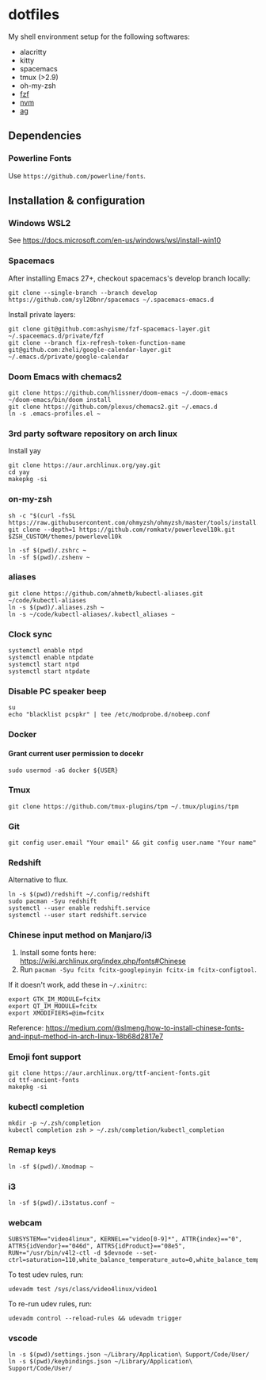 # dotfiles
My shell environment setup for the following softwares:

* alacritty
* kitty
* spacemacs
* tmux (>2.9)
* oh-my-zsh
* [fzf](https://github.com/junegunn/fzf)
* [nvm](https://github.com/nvm-sh/nvm)
* [ag](https://github.com/ggreer/the_silver_searcher)

## Dependencies
### Powerline Fonts
Use `https://github.com/powerline/fonts`.

## Installation & configuration
### Windows WSL2
See https://docs.microsoft.com/en-us/windows/wsl/install-win10

### Spacemacs
After installing Emacs 27+, checkout spacemacs's develop branch locally:
```
git clone --single-branch --branch develop https://github.com/syl20bnr/spacemacs ~/.spacemacs-emacs.d
```
Install private layers:
```
git clone git@github.com:ashyisme/fzf-spacemacs-layer.git ~/.spaceemacs.d/private/fzf
git clone --branch fix-refresh-token-function-name git@github.com:zheli/google-calendar-layer.git ~/.emacs.d/private/google-calendar
```

### Doom Emacs with chemacs2
```
git clone https://github.com/hlissner/doom-emacs ~/.doom-emacs
~/doom-emacs/bin/doom install
git clone https://github.com/plexus/chemacs2.git ~/.emacs.d
ln -s .emacs-profiles.el ~
```

### 3rd party software repository on arch linux
Install yay
```
git clone https://aur.archlinux.org/yay.git
cd yay
makepkg -si
```

### on-my-zsh
```
sh -c "$(curl -fsSL https://raw.githubusercontent.com/ohmyzsh/ohmyzsh/master/tools/install.sh)"
git clone --depth=1 https://github.com/romkatv/powerlevel10k.git $ZSH_CUSTOM/themes/powerlevel10k

ln -sf $(pwd)/.zshrc ~
ln -sf $(pwd)/.zshenv ~
```

### aliases
```
git clone https://github.com/ahmetb/kubectl-aliases.git ~/code/kubectl-aliases
ln -s $(pwd)/.aliases.zsh ~
ln -s ~/code/kubectl-aliases/.kubectl_aliases ~
```

### Clock sync
```
systemctl enable ntpd
systemctl enable ntpdate
systemctl start ntpd
systemctl start ntpdate
```

### Disable PC speaker beep
```
su
echo "blacklist pcspkr" | tee /etc/modprobe.d/nobeep.conf
```

### Docker
#### Grant current user permission to docekr
```
sudo usermod -aG docker ${USER}
```

### Tmux
```
git clone https://github.com/tmux-plugins/tpm ~/.tmux/plugins/tpm
```

### Git
```
git config user.email "Your email" && git config user.name "Your name"
```

### Redshift
Alternative to flux.

```
ln -s $(pwd)/redshift ~/.config/redshift
sudo pacman -Syu redshift
systemctl --user enable redshift.service
systemctl --user start redshift.service
```

### Chinese input method on Manjaro/i3
1. Install some fonts here: https://wiki.archlinux.org/index.php/fonts#Chinese
2. Run `pacman -Syu fcitx fcitx-googlepinyin fcitx-im fcitx-configtool`.

If it doesn't work, add these in `~/.xinitrc`:
```
export GTK_IM_MODULE=fcitx
export QT_IM_MODULE=fcitx
export XMODIFIERS=@im=fcitx
```
Reference: https://medium.com/@slmeng/how-to-install-chinese-fonts-and-input-method-in-arch-linux-18b68d2817e7

### Emoji font support
```
git clone https://aur.archlinux.org/ttf-ancient-fonts.git
cd ttf-ancient-fonts
makepkg -si
```

### kubectl completion
```
mkdir -p ~/.zsh/completion
kubectl completion zsh > ~/.zsh/completion/kubectl_completion
```

### Remap keys
```
ln -sf $(pwd)/.Xmodmap ~
```

### i3
```
ln -sf $(pwd)/.i3status.conf ~
```

### webcam
```
SUBSYSTEM=="video4linux", KERNEL=="video[0-9]*", ATTR{index}=="0", ATTRS{idVendor}=="046d", ATTRS{idProduct}=="08e5", RUN+="/usr/bin/v4l2-ctl -d $devnode --set-ctrl=saturation=110,white_balance_temperature_auto=0,white_balance_temperature=3500"
```
To test udev rules, run:
```
udevadm test /sys/class/video4linux/video1
```
To re-run udev rules, run:
```
udevadm control --reload-rules && udevadm trigger
```

### vscode
```
ln -s $(pwd)/settings.json ~/Library/Application\ Support/Code/User/
ln -s $(pwd)/keybindings.json ~/Library/Application\ Support/Code/User/
```
